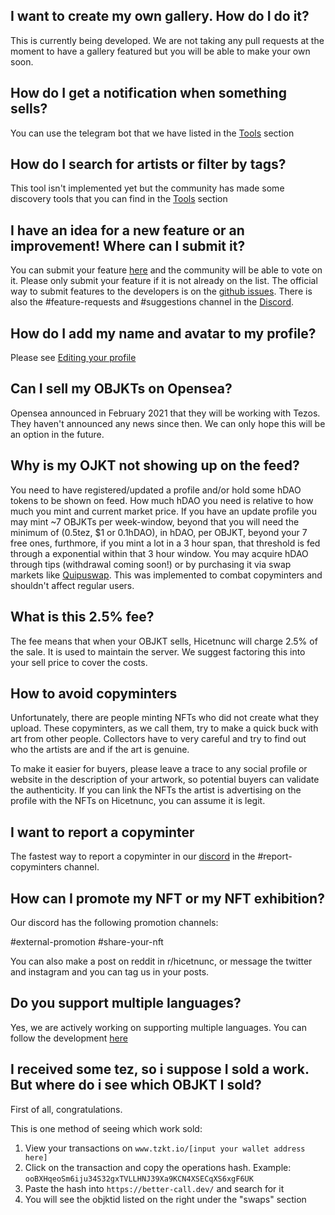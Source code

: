 ## I want to create my own gallery. How do I do it?
This is currently being developed. We are not taking any pull requests at the moment to have a gallery featured but you will be able to make your own soon.

## How do I get a notification when something sells?
You can use the telegram bot that we have listed in the [Tools](https://github.com/hicetnunc2000/hicetnunc/wiki/Tools-made-by-the-community) section

## How do I search for artists or filter by tags?
This tool isn't implemented yet but the community has made some discovery tools that you can find in the [Tools](https://github.com/hicetnunc2000/hicetnunc/wiki/Tools-made-by-the-community) section

## I have an idea for a new feature or an improvement! Where can I submit it?
You can submit your feature [here](https://hicetnunc.featureupvote.com/) and the community will be able to vote on it. Please only submit your feature if it is not already on the list. The official way to submit features to the developers is on the [github issues](https://github.com/hicetnunc2000/hicetnunc/issues). There is also the #feature-requests and #suggestions channel in the [Discord](https://discord.gg/9qkgRsqa).

## How do I add my name and avatar to my profile?
Please see [Editing your profile](https://github.com/hicetnunc2000/hicetnunc/wiki/Edit-your-profile)

## Can I sell my OBJKTs on Opensea?
Opensea announced in February 2021 that they will be working with Tezos. They haven't announced any news since then. We can only hope this will be an option in the future.

## Why is my OJKT not showing up on the feed?
You need to have registered/updated a profile and/or hold some hDAO tokens to be shown on feed. How much hDAO you need is relative to how much you mint and current market price. If you have an update profile you may mint ~7 OBJKTs per week-window, beyond that you will need the minimum of (0.5tez, $1 or 0.1hDAO), in hDAO, per OBJKT, beyond your 7 free ones, furthmore, if you mint a lot in a 3 hour span, that threshold is fed through a exponential within that 3 hour window.
You may acquire hDAO through tips (withdrawal coming soon!) or by purchasing it via swap markets like [Quipuswap](https://quipuswap.com/swap).
This was implemented to combat copyminters and shouldn't affect regular users.

## What is this 2.5% fee?
The fee means that when your OBJKT sells, Hicetnunc will charge 2.5% of the sale. It is used to maintain the server. We suggest factoring this into your sell price to cover the costs.

## How to avoid copyminters
Unfortunately, there are people minting NFTs who did not create what they upload. These copyminters, as we call them, try to make a quick buck with art from other people. Collectors have to very careful and try to find out who the artists are and if the art is genuine.

To make it easier for buyers, please leave a trace to any social profile or website in the description of your artwork, so potential buyers can validate the authenticity. If you can link the NFTs the artist is advertising on the profile with the NFTs on Hicetnunc, you can assume it is legit.

## I want to report a copyminter
The fastest way to report a copyminter in our [discord](https://discord.gg/Yx6UN5SkCd) in the #report-copyminters channel.

## How can I promote my NFT or my NFT exhibition?
Our discord has the following promotion channels:

#external-promotion
#share-your-nft

You can also make a post on reddit in r/hicetnunc, or message the twitter and instagram and you can tag us in your posts.

## Do you support multiple languages?
Yes, we are actively working on supporting multiple languages. You can follow the development [here](https://github.com/hicetnunc2000/hicetnunc/issues/173)

## I received some tez, so i suppose I sold a work. But where do i see which OBJKT I sold?

First of all, congratulations. 

This is one method of seeing which work sold:
 
1. View your transactions on `www.tzkt.io/[input your wallet address here]`
2. Click on the transaction and copy the operations hash. Example: ```ooBXHqeoSm6iju34S32gxTVLLHNJ39Xa9KCN4XSECqXS6xgF6UK```
3. Paste the hash into ```https://better-call.dev/``` and search for it
4. You will see the objktid listed on the right under the "swaps" section